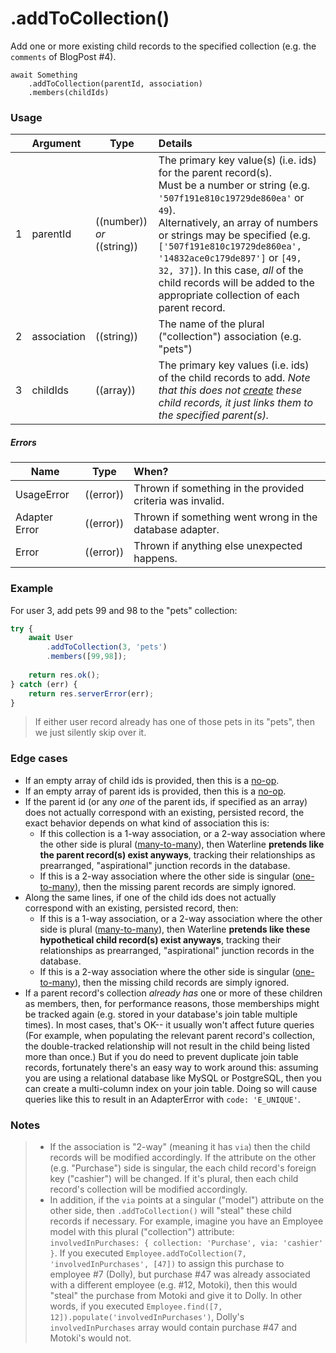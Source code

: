 # .addToCollection()

Add one or more existing child records to the specified collection (e.g. the `comments` of BlogPost #4).

```usage
await Something
	.addToCollection(parentId, association)
	.members(childIds)
```

### Usage

|   |     Argument        | Type                                         | Details                            |
|---|:--------------------|----------------------------------------------|:-----------------------------------|
| 1 |  parentId           | ((number)) _or_ ((string))                   | The primary key value(s) (i.e. ids) for the parent record(s). <br/>Must be a number or string (e.g. `'507f191e810c19729de860ea'` or `49`).  <br/>Alternatively, an array of numbers or strings may be specified (e.g. `['507f191e810c19729de860ea', '14832ace0c179de897']` or `[49, 32, 37]`).  In this case, _all_ of the child records will be added to the appropriate collection of each parent record.
| 2 |  association        | ((string))                                   | The name of the plural ("collection") association (e.g. "pets")
| 3 |  childIds           | ((array))                                    | The primary key values (i.e. ids) of the child records to add. _Note that this does not [create](http://sailsjs.com/documentation/reference/waterline-orm/models/create) these child records, it just links them to the specified parent(s)._


##### Errors

|     Name        | Type                | When? |
|--------------------|---------------------|:---------------------------------------------------------------------------------|
| UsageError			| ((error))           | Thrown if something in the provided criteria was invalid.
| Adapter Error		| ((error))           | Thrown if something went wrong in the database adapter.
| Error				| ((error))           | Thrown if anything else unexpected happens.



### Example

For user 3, add pets 99 and 98 to the "pets" collection:

```javascript
try {
	await User
		.addToCollection(3, 'pets')
		.members([99,98]);
		
	return res.ok();
} catch (err) {
	return res.serverError(err);
}
```

> If either user record already has one of those pets in its "pets", then we just silently skip over it.


### Edge cases

+ If an empty array of child ids is provided, then this is a [no-op](https://en.wikipedia.org/wiki/NOP#Code).
+ If an empty array of parent ids is provided, then this is a [no-op](https://en.wikipedia.org/wiki/NOP#Code).
+ If the parent id (or any _one_ of the parent ids, if specified as an array) does not actually correspond with an existing, persisted record, the exact behavior depends on what kind of association this is:
  + If this collection is a 1-way association, or a 2-way association where the other side is plural ([many-to-many](http://sailsjs.com/documentation/concepts/models-and-orm/associations/many-to-many)), then Waterline **pretends like the parent record(s) exist anyways**, tracking their relationships as prearranged, "aspirational" junction records in the database.
  + If this is a 2-way association where the other side is singular ([one-to-many](http://sailsjs.com/documentation/concepts/models-and-orm/associations/one-to-many)), then the missing parent records are simply ignored.
+ Along the same lines, if one of the child ids does not actually correspond with an existing, persisted record, then:
  + If this is a 1-way association, or a 2-way association where the other side is plural ([many-to-many](http://sailsjs.com/documentation/concepts/models-and-orm/associations/many-to-many)), then Waterline **pretends like these hypothetical child record(s) exist anyways**, tracking their relationships as prearranged, "aspirational" junction records in the database.
  + If this is a 2-way association where the other side is singular ([one-to-many](http://sailsjs.com/documentation/concepts/models-and-orm/associations/one-to-many)), then the missing child records are simply ignored.
+ If a parent record's collection _already has_ one or more of these children as members, then, for performance reasons, those memberships might be tracked again (e.g. stored in your database's join table multiple times).  In most cases, that's OK-- it usually won't affect future queries (For example, when populating the relevant parent record's collection, the double-tracked relationship will not result in the child being listed more than once.)  But if you do need to prevent duplicate join table records, fortunately there's an easy way to work around this: assuming you are using a relational database like MySQL or PostgreSQL, then you can create a multi-column index on your join table.  Doing so will cause queries like this to result in an AdapterError with `code: 'E_UNIQUE'`.

### Notes
> + If the association is "2-way" (meaning it has `via`) then the child records will be modified accordingly.  If the attribute on the other (e.g. "Purchase") side is singular, the each child record's foreign key ("cashier") will be changed.  If it's plural, then each child record's collection will be modified accordingly.
> + In addition, if the `via` points at a singular ("model") attribute on the other side, then `.addToCollection()` will "steal" these child records if necessary.  For example, imagine you have an Employee model with this plural ("collection") attribute: `involvedInPurchases: { collection: 'Purchase', via: 'cashier' }`.  If you executed `Employee.addToCollection(7, 'involvedInPurchases', [47])` to assign this purchase to employee #7 (Dolly), but purchase #47 was already associated with a different employee (e.g. #12, Motoki), then this would "steal" the purchase from Motoki and give it to Dolly.  In other words, if you executed `Employee.find([7, 12]).populate('involvedInPurchases')`, Dolly's `involvedInPurchases` array would contain purchase #47 and Motoki's would not.

<docmeta name="displayName" value=".addToCollection()">
<docmeta name="pageType" value="method">
